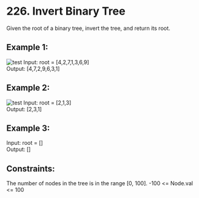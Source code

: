 # 226. Invert Binary Tree

Given the root of a binary tree, invert the tree, and return its root.

## Example 1:
![test](../../../images/invert-tree-1.jpg)
Input: root = [4,2,7,1,3,6,9]  
Output: [4,7,2,9,6,3,1]  

## Example 2:
![test](../../../images/invert-tree-2.jpg)
Input: root = [2,1,3]  
Output: [2,3,1]  

## Example 3:
Input: root = []  
Output: []  
 

## Constraints:
The number of nodes in the tree is in the range [0, 100].
-100 <= Node.val <= 100
